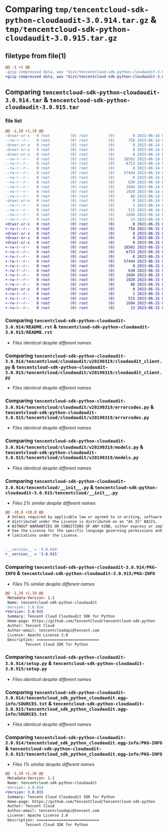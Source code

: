 # Comparing `tmp/tencentcloud-sdk-python-cloudaudit-3.0.914.tar.gz` & `tmp/tencentcloud-sdk-python-cloudaudit-3.0.915.tar.gz`

## filetype from file(1)

```diff
@@ -1 +1 @@
-gzip compressed data, was "dist/tencentcloud-sdk-python-cloudaudit-3.0.914.tar", last modified: Wed Jun 14 00:22:35 2023, max compression
+gzip compressed data, was "dist/tencentcloud-sdk-python-cloudaudit-3.0.915.tar", last modified: Thu Jun 15 00:21:34 2023, max compression
```

## Comparing `tencentcloud-sdk-python-cloudaudit-3.0.914.tar` & `tencentcloud-sdk-python-cloudaudit-3.0.915.tar`

### file list

```diff
@@ -1,19 +1,19 @@
-drwxr-xr-x   0 root         (0) root         (0)        0 2023-06-14 00:22:35.000000 tencentcloud-sdk-python-cloudaudit-3.0.914/
--rw-r--r--   0 root         (0) root         (0)      758 2023-06-14 00:22:35.000000 tencentcloud-sdk-python-cloudaudit-3.0.914/README.rst
-drwxr-xr-x   0 root         (0) root         (0)        0 2023-06-14 00:22:35.000000 tencentcloud-sdk-python-cloudaudit-3.0.914/tencentcloud/
-drwxr-xr-x   0 root         (0) root         (0)        0 2023-06-14 00:22:35.000000 tencentcloud-sdk-python-cloudaudit-3.0.914/tencentcloud/cloudaudit/
-drwxr-xr-x   0 root         (0) root         (0)        0 2023-06-14 00:22:35.000000 tencentcloud-sdk-python-cloudaudit-3.0.914/tencentcloud/cloudaudit/v20190319/
--rw-r--r--   0 root         (0) root         (0)    18502 2023-06-14 00:22:35.000000 tencentcloud-sdk-python-cloudaudit-3.0.914/tencentcloud/cloudaudit/v20190319/cloudaudit_client.py
--rw-r--r--   0 root         (0) root         (0)     6753 2023-06-14 00:22:35.000000 tencentcloud-sdk-python-cloudaudit-3.0.914/tencentcloud/cloudaudit/v20190319/errorcodes.py
--rw-r--r--   0 root         (0) root         (0)        0 2023-06-14 00:22:35.000000 tencentcloud-sdk-python-cloudaudit-3.0.914/tencentcloud/cloudaudit/v20190319/__init__.py
--rw-r--r--   0 root         (0) root         (0)    57444 2023-06-14 00:22:35.000000 tencentcloud-sdk-python-cloudaudit-3.0.914/tencentcloud/cloudaudit/v20190319/models.py
--rw-r--r--   0 root         (0) root         (0)        0 2023-06-14 00:22:35.000000 tencentcloud-sdk-python-cloudaudit-3.0.914/tencentcloud/cloudaudit/__init__.py
--rw-r--r--   0 root         (0) root         (0)      630 2023-06-14 00:22:35.000000 tencentcloud-sdk-python-cloudaudit-3.0.914/tencentcloud/__init__.py
--rw-r--r--   0 root         (0) root         (0)     1694 2023-06-14 00:22:35.000000 tencentcloud-sdk-python-cloudaudit-3.0.914/PKG-INFO
--rw-r--r--   0 root         (0) root         (0)     1020 2023-06-14 00:22:35.000000 tencentcloud-sdk-python-cloudaudit-3.0.914/setup.py
--rw-r--r--   0 root         (0) root         (0)       88 2023-06-14 00:22:35.000000 tencentcloud-sdk-python-cloudaudit-3.0.914/setup.cfg
-drwxr-xr-x   0 root         (0) root         (0)        0 2023-06-14 00:22:35.000000 tencentcloud-sdk-python-cloudaudit-3.0.914/tencentcloud_sdk_python_cloudaudit.egg-info/
--rw-r--r--   0 root         (0) root         (0)        1 2023-06-14 00:22:35.000000 tencentcloud-sdk-python-cloudaudit-3.0.914/tencentcloud_sdk_python_cloudaudit.egg-info/dependency_links.txt
--rw-r--r--   0 root         (0) root         (0)      515 2023-06-14 00:22:35.000000 tencentcloud-sdk-python-cloudaudit-3.0.914/tencentcloud_sdk_python_cloudaudit.egg-info/SOURCES.txt
--rw-r--r--   0 root         (0) root         (0)     1694 2023-06-14 00:22:35.000000 tencentcloud-sdk-python-cloudaudit-3.0.914/tencentcloud_sdk_python_cloudaudit.egg-info/PKG-INFO
--rw-r--r--   0 root         (0) root         (0)       13 2023-06-14 00:22:35.000000 tencentcloud-sdk-python-cloudaudit-3.0.914/tencentcloud_sdk_python_cloudaudit.egg-info/top_level.txt
+drwxr-xr-x   0 root         (0) root         (0)        0 2023-06-15 00:21:34.000000 tencentcloud-sdk-python-cloudaudit-3.0.915/
+-rw-r--r--   0 root         (0) root         (0)      758 2023-06-15 00:21:33.000000 tencentcloud-sdk-python-cloudaudit-3.0.915/README.rst
+drwxr-xr-x   0 root         (0) root         (0)        0 2023-06-15 00:21:34.000000 tencentcloud-sdk-python-cloudaudit-3.0.915/tencentcloud/
+drwxr-xr-x   0 root         (0) root         (0)        0 2023-06-15 00:21:34.000000 tencentcloud-sdk-python-cloudaudit-3.0.915/tencentcloud/cloudaudit/
+drwxr-xr-x   0 root         (0) root         (0)        0 2023-06-15 00:21:34.000000 tencentcloud-sdk-python-cloudaudit-3.0.915/tencentcloud/cloudaudit/v20190319/
+-rw-r--r--   0 root         (0) root         (0)    18502 2023-06-15 00:21:33.000000 tencentcloud-sdk-python-cloudaudit-3.0.915/tencentcloud/cloudaudit/v20190319/cloudaudit_client.py
+-rw-r--r--   0 root         (0) root         (0)     6753 2023-06-15 00:21:33.000000 tencentcloud-sdk-python-cloudaudit-3.0.915/tencentcloud/cloudaudit/v20190319/errorcodes.py
+-rw-r--r--   0 root         (0) root         (0)        0 2023-06-15 00:21:33.000000 tencentcloud-sdk-python-cloudaudit-3.0.915/tencentcloud/cloudaudit/v20190319/__init__.py
+-rw-r--r--   0 root         (0) root         (0)    57444 2023-06-15 00:21:33.000000 tencentcloud-sdk-python-cloudaudit-3.0.915/tencentcloud/cloudaudit/v20190319/models.py
+-rw-r--r--   0 root         (0) root         (0)        0 2023-06-15 00:21:33.000000 tencentcloud-sdk-python-cloudaudit-3.0.915/tencentcloud/cloudaudit/__init__.py
+-rw-r--r--   0 root         (0) root         (0)      630 2023-06-15 00:21:33.000000 tencentcloud-sdk-python-cloudaudit-3.0.915/tencentcloud/__init__.py
+-rw-r--r--   0 root         (0) root         (0)     1694 2023-06-15 00:21:34.000000 tencentcloud-sdk-python-cloudaudit-3.0.915/PKG-INFO
+-rw-r--r--   0 root         (0) root         (0)     1020 2023-06-15 00:21:33.000000 tencentcloud-sdk-python-cloudaudit-3.0.915/setup.py
+-rw-r--r--   0 root         (0) root         (0)       88 2023-06-15 00:21:34.000000 tencentcloud-sdk-python-cloudaudit-3.0.915/setup.cfg
+drwxr-xr-x   0 root         (0) root         (0)        0 2023-06-15 00:21:34.000000 tencentcloud-sdk-python-cloudaudit-3.0.915/tencentcloud_sdk_python_cloudaudit.egg-info/
+-rw-r--r--   0 root         (0) root         (0)        1 2023-06-15 00:21:34.000000 tencentcloud-sdk-python-cloudaudit-3.0.915/tencentcloud_sdk_python_cloudaudit.egg-info/dependency_links.txt
+-rw-r--r--   0 root         (0) root         (0)      515 2023-06-15 00:21:34.000000 tencentcloud-sdk-python-cloudaudit-3.0.915/tencentcloud_sdk_python_cloudaudit.egg-info/SOURCES.txt
+-rw-r--r--   0 root         (0) root         (0)     1694 2023-06-15 00:21:34.000000 tencentcloud-sdk-python-cloudaudit-3.0.915/tencentcloud_sdk_python_cloudaudit.egg-info/PKG-INFO
+-rw-r--r--   0 root         (0) root         (0)       13 2023-06-15 00:21:34.000000 tencentcloud-sdk-python-cloudaudit-3.0.915/tencentcloud_sdk_python_cloudaudit.egg-info/top_level.txt
```

### Comparing `tencentcloud-sdk-python-cloudaudit-3.0.914/README.rst` & `tencentcloud-sdk-python-cloudaudit-3.0.915/README.rst`

 * *Files identical despite different names*

### Comparing `tencentcloud-sdk-python-cloudaudit-3.0.914/tencentcloud/cloudaudit/v20190319/cloudaudit_client.py` & `tencentcloud-sdk-python-cloudaudit-3.0.915/tencentcloud/cloudaudit/v20190319/cloudaudit_client.py`

 * *Files identical despite different names*

### Comparing `tencentcloud-sdk-python-cloudaudit-3.0.914/tencentcloud/cloudaudit/v20190319/errorcodes.py` & `tencentcloud-sdk-python-cloudaudit-3.0.915/tencentcloud/cloudaudit/v20190319/errorcodes.py`

 * *Files identical despite different names*

### Comparing `tencentcloud-sdk-python-cloudaudit-3.0.914/tencentcloud/cloudaudit/v20190319/models.py` & `tencentcloud-sdk-python-cloudaudit-3.0.915/tencentcloud/cloudaudit/v20190319/models.py`

 * *Files identical despite different names*

### Comparing `tencentcloud-sdk-python-cloudaudit-3.0.914/tencentcloud/__init__.py` & `tencentcloud-sdk-python-cloudaudit-3.0.915/tencentcloud/__init__.py`

 * *Files 2% similar despite different names*

```diff
@@ -10,8 +10,8 @@
 # Unless required by applicable law or agreed to in writing, software
 # distributed under the License is distributed on an "AS IS" BASIS,
 # WITHOUT WARRANTIES OR CONDITIONS OF ANY KIND, either express or implied.
 # See the License for the specific language governing permissions and
 # limitations under the License.
 
 
-__version__ = '3.0.914'
+__version__ = '3.0.915'
```

### Comparing `tencentcloud-sdk-python-cloudaudit-3.0.914/PKG-INFO` & `tencentcloud-sdk-python-cloudaudit-3.0.915/PKG-INFO`

 * *Files 1% similar despite different names*

```diff
@@ -1,10 +1,10 @@
 Metadata-Version: 1.1
 Name: tencentcloud-sdk-python-cloudaudit
-Version: 3.0.914
+Version: 3.0.915
 Summary: Tencent Cloud Cloudaudit SDK for Python
 Home-page: https://github.com/TencentCloud/tencentcloud-sdk-python
 Author: Tencent Cloud
 Author-email: tencentcloudapi@tencent.com
 License: Apache License 2.0
 Description: ============================
         Tencent Cloud SDK for Python
```

### Comparing `tencentcloud-sdk-python-cloudaudit-3.0.914/setup.py` & `tencentcloud-sdk-python-cloudaudit-3.0.915/setup.py`

 * *Files identical despite different names*

### Comparing `tencentcloud-sdk-python-cloudaudit-3.0.914/tencentcloud_sdk_python_cloudaudit.egg-info/SOURCES.txt` & `tencentcloud-sdk-python-cloudaudit-3.0.915/tencentcloud_sdk_python_cloudaudit.egg-info/SOURCES.txt`

 * *Files identical despite different names*

### Comparing `tencentcloud-sdk-python-cloudaudit-3.0.914/tencentcloud_sdk_python_cloudaudit.egg-info/PKG-INFO` & `tencentcloud-sdk-python-cloudaudit-3.0.915/tencentcloud_sdk_python_cloudaudit.egg-info/PKG-INFO`

 * *Files 1% similar despite different names*

```diff
@@ -1,10 +1,10 @@
 Metadata-Version: 1.1
 Name: tencentcloud-sdk-python-cloudaudit
-Version: 3.0.914
+Version: 3.0.915
 Summary: Tencent Cloud Cloudaudit SDK for Python
 Home-page: https://github.com/TencentCloud/tencentcloud-sdk-python
 Author: Tencent Cloud
 Author-email: tencentcloudapi@tencent.com
 License: Apache License 2.0
 Description: ============================
         Tencent Cloud SDK for Python
```

